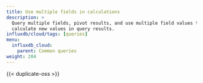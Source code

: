 ```yaml
---
title: Use multiple fields in calculations
description: >
  Query multiple fields, pivot results, and use multiple field values to
  calculate new values in query results.
influxdb/cloud/tags: [queries]
menu:
  influxdb_cloud:
    parent: Common queries
weight: 204
---
```


{{< duplicate-oss >}}